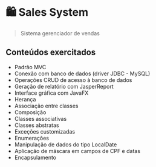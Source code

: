 # :shopping: Sales System
> Sistema gerenciador de vendas

## Conteúdos exercitados
- Padrão MVC
- Conexão com banco de dados (driver JDBC - MySQL)
- Operações CRUD de acesso à banco de dados
- Geração de relatório com JasperReport
- Interface gráfica com JavaFX
- Herança
- Associação entre classes
- Composição
- Classes associativas
- Classes abstratas
- Exceções customizadas
- Enumerações
- Manipulação de dados do tipo LocalDate
- Aplicação de máscara em campos de CPF e datas
- Encapsulamento
